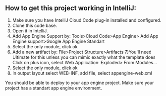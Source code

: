 ## How to get this project working in IntelliJ: ##
1) Make sure you have IntelliJ Cloud Code plug-in installed and configured.
2) Clone this code base.
3) Open it in IntelliJ.
4) Add App Engine Support by: Tools>Cloud Code>App Engine> Add App Engine support>Google App Engine Standart
5) Select the only module, click ok
6) Add a new artifact by: File>Project Structure>Artifacts
7)You'll need Ultimate for this unless you can mimic exactly what the template does
Click on plus icon, select Web Application: Exploded> From Modules...
8) Select the only module, click ok
9) In output layout select WEB-INF, add file, select appengine-web.xml

You should be able to deploy to your app engine project. Make sure your project has a standart app engine environment.
